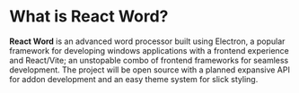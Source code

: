 # What is React Word?
**React Word** is an advanced word processor built using Electron, a popular framework for developing windows applications with a frontend experience and React/Vite; an unstopable combo of frontend frameworks for seamless development. The project will be open source with a planned expansive API for addon development and an easy theme system for slick styling.